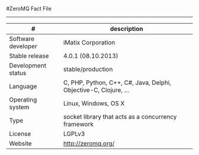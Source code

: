 #ZeroMQ Fact File 

----------

| #                  | description                                                           |
| ------------------ | --------------------------------------------------------------------- |
| Software developer | iMatix Corporation                                                    |
| Stable release     | 4.0.1 (08.10.2013)                                                    |
| Development status | stable/production													 |
| Language           | C, PHP, Python, C++, C#, Java, Delphi, Objective-C, Clojure, ... 	 |
| Operating system   | Linux, Windows, OS X				                                     |
| Type               | socket library that acts as a concurrency framework					 |
| License            | LGPLv3											                     |
| Website            | http://zeromq.org/ 													 |



